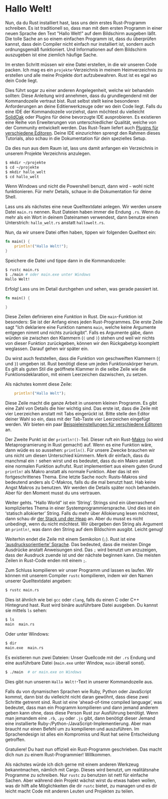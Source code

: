 # Hallo Welt!

Nun, da du Rust installiert hast, lass uns dein erstes Rust-Programm schreiben.
Es ist traditionell so, dass man mit dem ersten Programm in einer neuen Sprache
den Text "Hallo Welt!" auf dem Bildschirm ausgeben läßt. Die tolle Sache an so
einem einfachen Programm ist, dass du überprüfen kannst, dass dein Compiler
nicht einfach nur installiert ist, sondern auch ordnungsgemäß funktioniert.
Und Informationen auf dem Bildschirm auszugeben ist eine ziemlich häufige Sache.

Im ersten Schritt müssen wir eine Datei erstellen, in die wir unseren Code packen.
Ich mag es ein `projekte`-Verzeichnis in meinem Heimverzeichnis zu
erstellen und alle meine Projekte dort aufzubewahren. Rust ist es egal wo dein
Code liegt.

Dies führt sogar zu einer anderen Angelegenheit, welche wir behandeln sollten:
Diese Anleitung wird annehmen, dass du grundlegendend mit der Kommandozeile
vertraut bist. Rust selbst stellt keine besonderen Anforderungen an deine
Editierwerkzeuge oder wo dein Code liegt. Falls du eine IDE der Kommandozeile
vorziehst, dann möchtest du vielleicht [SolidOak][solidoak] oder Plugins für
deine bevorzugte IDE ausprobieren. Es existieren eine Reihe von Erweiterungen
von unterschiedlicher Qualität, welche von der Community entwickelt werden.
Das Rust-Team liefert auch [Plugins für verschiedene Editoren][plugins].
Deine IDE einzurichten sprengt den Rahmen dieses Tutorials, also schau in die
Dokumentation für dein spezielles Setup.

[solidoak]: https://github.com/oakes/SolidOak
[plugins]: https://github.com/rust-lang/rust/blob/master/src/etc/CONFIGS.md

Da dies nun aus dem Raum ist, lass uns damit anfangen ein Verzeichnis in unserem
Projekte Verzeichnis anzulegen.

```bash
$ mkdir ~/projekte
$ cd ~/projekte
$ mkdir hallo_welt
$ cd hallo_welt
```

Wenn Windows und nicht die Powershell benuzt, dann wird `~` wohl nicht
funktionieren. Für mehr Details, schaue in die Dokumentation für deine Shell.

Lass uns als nächstes eine neue Quelltextdatei anlegen. Wir werden unsere Datei
`main.rs` nennen. Rust Dateien haben immer die Endung `.rs`. Wenn du mehr
als ein Wort in deinem Dateinamen verwendest, dann benutze einen Unterstrich:
`hallo_welt.rs` anstatt `hallowelt.rs`.

Nun, da wir unsere Datei offen haben, tippen wir folgenden Quelltext ein:

```rust
fn main() {
    println!("Hallo Welt!");
}
```

Speichere die Datei und tippe dann in die Kommandozeile:

```bash
$ rustc main.rs
$ ./main # oder main.exe unter Windows
Hallo Welt!
```

Erfolg! Lass uns im Detail durchgehen und sehen, was gerade passiert ist.

```rust
fn main() {

}
```

Diese Zeilen definieren eine *Funktion* in Rust. Die `main`-Funktion ist
besonders: Sie ist der Anfang eines jeden Rust-Programmes. Die erste Zeile sagt
"Ich deklariere eine Funktion namens `main`, welche keine Argumente entgegen
nimmt und nichts zurückgibt". Falls es Argumente gäbe, dann würden sie zwischen
den Klammern (`(` und `)`) stehen und weil wir nichts von dieser Funktion
zurückgeben, können wir den Rückgabetyp koomplett weglassen. Darauf gehen
wir später ein.

Du wirst auch feststellen, dass die Funktion von geschweiften Klammern (`{` und
`}`) umgeben ist. Rust benötigt diese um jeden Funktionskörper herum. Es gilt
als guten Stil die geöffnete Klammer in die selbe Zeile wie die
Funktionsdeklaration, mit einem Leerzeichen dazwischen, zu setzen.

Als nächstes kommt diese Zeile:

```rust
    println!("Hallo Welt");
```

Diese Zeile macht die ganze Arbeit in unserem kleinen Programm. Es gibt eine
Zahl von Details die hier wichtig sind. Das erste ist, dass die Zeile mit
vier Leerzeichen anstatt mit Tabs eingerückt ist. Bitte stelle den Editor
deiner Wahl so ein, dass mit der Tab-Taste vier Leerzeichen eingefügt werden.
Wir bieten ein paar [Beispieleinstellungen für verschiedene Editoren][configs]
an.

[configs]: https://github.com/rust-lang/rust/tree/master/src/etc/CONFIGS.md

Der Zweite Punkt ist der `println!()-`Teil. Dieser ruft ein Rust-[Makro][macro]
(so wird Metaprogramierung in Rust gemacht) auf. Wenn es eine
Funktion wäre, dann wüde es so aussehen: `println()`. Für unsere Zwecke
brauchen wir uns nicht um diesen Unterschied kümmern. Merk dir einfach, dass du
manchmal ein `!` sehen wirst und es bedeutet, dass du ein Makro anstatt eine
normalen Funktion aufrufst. Rust implementiert aus einem guten Grund
`println!` als Makro anstatt als normale Funktion. Aber das ist ein
fortgeschrittenes Thema. Eine letzte Sache noch: Rusts-Makros sind bedeutend
anders als C-Makros, falls du die mal benutzt hast. Hab keine Angst Makros zu
benutzen. Wir werden die Details später noch behandeln. Aber für den Moment
musst du uns vertrauen.

[macro]: Makros.md

Weiter gehts. "Hallo World" ist ein ‘String’. Strings sind ein überraschend
kompliziertes Thema in einer Systemprogrammiersprache. Und dies ist ein
‘statisch allokierter’ String. Falls du mehr über Allokierung lesen möchtest,
dann schau dir [der Stack und der Heap][allocation] an. Aber du musst es nicht
unbedingt, wenn du nicht möchtest. Wir übergeben den String als Argument an
`println!`, was dann den String auf dem Bildschirm ausgibt. Leicht genug!

[allocation]: Der_Stack_Und_Der_Heap.md

Weiterhin endet die Zeile mit einem Semikolon (`;`). Rust ist eine
[‘ausdrucksorientierte’ Sprache][expression-oriented language]. Das bedeuted,
dass die meisten Dinge Ausdrücke anstatt Anweisungen sind. Das `;` wird
benutzt um anzuzeigen, dass der Ausdruck zuende ist und der nächste beginnen
kann. Die meisten Zeilen in Rust-Code enden mit einem `;`.

[expression-oriented language]: Glossar.md#ausdrucksorientierte-sprache

Zum Schluss kompilieren wir unser Programm und lassen es laufen.
Wir können mit unserem Compiler `rustc` kompilieren, indem wir den Namen
unserer Quelltextdatei angeben:

```bash
$ rustc main.rs
```

Dies ist ähnlich wie bei `gcc` oder `clang`, falls du einen C oder C++
Hintegrund hast. Rust wird binäre ausführbare Datei ausgeben.
Du kannst sie mittels `ls` sehen:

```bash
$ ls
main  main.rs
```

Oder unter Windows:

```bash
$ dir
main.exe  main.rs
```

Es existieren nun zwei Dateien: Unser Quellcode mit der `.rs` Endung und eine
ausführbare Datei (`main.exe` unter Window, `main` überall sonst).

```bash
$ ./main  # or main.exe on Windows
```

Dies gibt nun unseren `Hallo Welt!`-Text in unserer Kommandozeile aus.

Falls du von dynamischen Sprachen wie Ruby, Python oder JavaScript kommst, dann
bist du vielleicht nicht daran gewöhnt, dass diese zwei Schritte getrennt sind.
Rust ist eine ‘ahead-of-time compiled language’, was bedeutet, dass man ein
Programm kompilieren und dann jemand anderem geben kann ohne, dass diese
Person Rust zur Ausführung benötigt. Wenn man jemandem eine `.rb`, `.py` oder
`.js` gibt, dann benötigt dieser Jemand eine installierte
Ruby-/Python-/JavaScript-Implementierung. Aber man braucht nur einen Befehl um
zu kompilieren und auszuführen. Im Sprachendesign ist alles ein Kompromiss und
Rust hat seine Entscheidung getroffen.

Gratuliere! Du hast nun offiziell ein Rust-Programm geschrieben. Das macht dich
nun zu einem Rust-Programmier! Willkommen.

Als nächstes würde ich dich gerne mit einem anderen Werkzeug bekanntmachen, 
nämlich mit Cargo. Dieses wird benutzt, um realitätsnahe Programme zu
schreiben. Nur `rustc` zu benutzen ist nett für einfache Sachen. Aber während 
dein Projekt wächst wirst du etwas haben wollen, was dir hilft alle
Möglichkeiten die dir `rustc` bietet, zu managen und es dir leicht macht
Code mit anderen Leuten und Projekten zu teilen.
